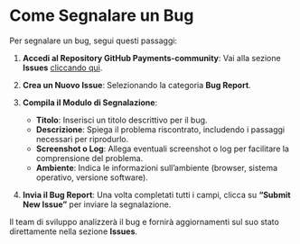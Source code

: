 
# Come Segnalare un Bug

Per segnalare un bug, segui questi passaggi:

1. **Accedi al Repository GitHub Payments-community**: Vai alla sezione **Issues** [cliccando qui](https://github.com/spac4pa/payments-community/issues/new/choose).

2. **Crea un Nuovo Issue**: Selezionando la categoria **Bug Report**.

3. **Compila il Modulo di Segnalazione**:
   - **Titolo**: Inserisci un titolo descrittivo per il bug.
   - **Descrizione**: Spiega il problema riscontrato, includendo i passaggi necessari per riprodurlo.
   - **Screenshot o Log**: Allega eventuali screenshot o log per facilitare la comprensione del problema.
   - **Ambiente**: Indica le informazioni sull’ambiente (browser, sistema operativo, versione software).

4. **Invia il Bug Report**: Una volta completati tutti i campi, clicca su **“Submit New Issue”** per inviare la segnalazione.

Il team di sviluppo analizzerà il bug e fornirà aggiornamenti sul suo stato direttamente nella sezione **Issues**.